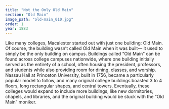 ```yaml
---
title: "Not the Only Old Main"
section: "Old Main"
image_path: "old-main_010.jpg"
order: 1
year: 1883
---
```



Like many colleges, Macalester started out with just one building: Old Main. Of course, the building wasn’t called Old Main when it was built— it used to simply be the only building on campus. Buildings called “Old Main” can be found across college campuses nationwide, where one building initially served as the entirety of a school, often housing the president, professors, and students while also providing room for dining, classes, and worship. Nassau Hall at Princeton University, built in 1756, became a particularly popular model to follow, and many original college buildings boasted 3 to 4 floors, long rectangular shapes, and central towers. Eventually, these colleges would expand to include more buildings, like new dormitories, chapels, and libraries, and the original building would be stuck with the “Old Main” moniker. 

